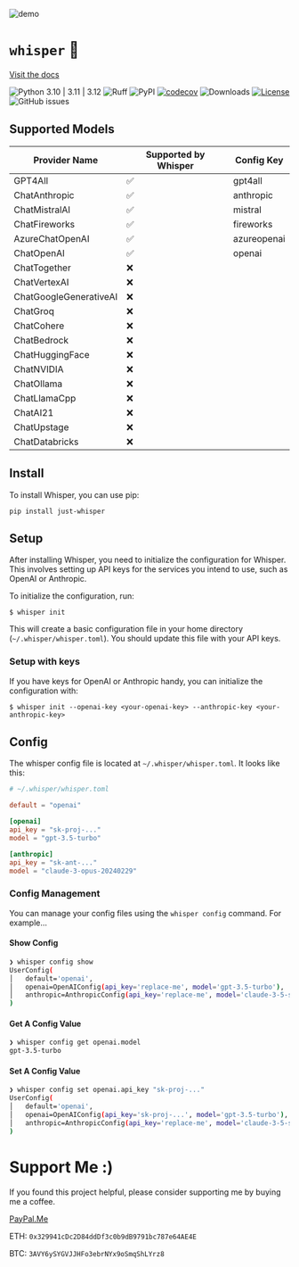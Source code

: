 ![demo](https://github.com/user-attachments/assets/40130388-2452-4902-9bca-2fb76ad79ffe)

# `whisper` 🤫

[Visit the docs](https://syn54x.github.io/whisper/)

![Python 3.10 | 3.11 | 3.12](https://img.shields.io/badge/python-3.10%20|%203.11%20|%203.12-blue.svg)
![Ruff](https://img.shields.io/badge/linted%20by-ruff-FFC107.svg)
![PyPI](https://img.shields.io/pypi/v/just-whisper)
[![codecov](https://codecov.io/gh/syn54x/mkdocs-typer2/branch/main/graph/badge.svg)](https://codecov.io/gh/syn54x/mkdocs-typer2)
![Downloads](https://img.shields.io/pypi/dm/just-whisper)
[![License](https://img.shields.io/badge/License-Apache_2.0-blue.svg)](https://opensource.org/licenses/Apache-2.0)
![GitHub issues](https://img.shields.io/github/issues/syn54x/whisper)

## Supported Models

| Provider Name                | Supported by Whisper | Config Key |
|------------------------------|----------------------|------------|
| GPT4All                      | ✅                   | gpt4all    |
| ChatAnthropic                | ✅                   | anthropic  |
| ChatMistralAI                | ✅                   | mistral    |
| ChatFireworks                | ✅                   | fireworks  |
| AzureChatOpenAI              | ✅                   | azureopenai|
| ChatOpenAI                   | ✅                   | openai     |
| ChatTogether                 | ❌                   |            |
| ChatVertexAI                 | ❌                   |            |
| ChatGoogleGenerativeAI       | ❌                   |            |
| ChatGroq                     | ❌                   |            |
| ChatCohere                   | ❌                   |            |
| ChatBedrock                  | ❌                   |            |
| ChatHuggingFace              | ❌                   |            |
| ChatNVIDIA                   | ❌                   |            |
| ChatOllama                   | ❌                   |            |
| ChatLlamaCpp                 | ❌                   |            |
| ChatAI21                     | ❌                   |            |
| ChatUpstage                  | ❌                   |            |
| ChatDatabricks               | ❌                   |            |


## Install

To install Whisper, you can use pip:

```console
pip install just-whisper
```

## Setup

After installing Whisper, you need to initialize the configuration for Whisper. This involves setting up API keys for the services you intend to use, such as OpenAI or Anthropic.

To initialize the configuration, run:

```console
$ whisper init
```

This will create a basic configuration file in your home directory (`~/.whisper/whisper.toml`).  You should update this file with your API keys.

### Setup with keys

If you have keys for OpenAI or Anthropic handy, you can initialize the configuration with:

```console
$ whisper init --openai-key <your-openai-key> --anthropic-key <your-anthropic-key>
```

## Config

The whisper config file is located at `~/.whisper/whisper.toml`.  It looks like this:

```toml
# ~/.whisper/whisper.toml

default = "openai"

[openai]
api_key = "sk-proj-..."
model = "gpt-3.5-turbo"

[anthropic]
api_key = "sk-ant-..."
model = "claude-3-opus-20240229"
```

### Config Management

You can manage your config files using the `whisper config` command.  For example...

#### Show Config

```bash
❯ whisper config show
UserConfig(
│   default='openai',
│   openai=OpenAIConfig(api_key='replace-me', model='gpt-3.5-turbo'),
│   anthropic=AnthropicConfig(api_key='replace-me', model='claude-3-5-sonnet-20240620')
)
```

#### Get A Config Value

```bash
❯ whisper config get openai.model
gpt-3.5-turbo
```

#### Set A Config Value

```bash
❯ whisper config set openai.api_key "sk-proj-..."
UserConfig(
│   default='openai',
│   openai=OpenAIConfig(api_key='sk-proj-...', model='gpt-3.5-turbo'),
│   anthropic=AnthropicConfig(api_key='replace-me', model='claude-3-5-sonnet-20240620')
)
```
# Support Me :)

If you found this project helpful, please consider supporting me by buying me a coffee.

[PayPal.Me](https://paypal.me/syn54x?country.x=US&locale.x=en_US)

ETH: `0x329941cDc2D84ddDf3c0b9dB9791bc787e64AE4E`

BTC: `3AVY6ySYGVJJHFo3ebrNYx9oSmqShLYrz8`
